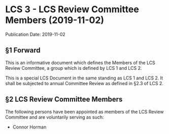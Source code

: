 # LCS 3 - LCS Review Committee Members (2019-11-02)
Publication Date: 2019-11-02

## §1 Forward

This is an informative document which defines the Members of the LCS Review Committee, 
 a group which is defined by LCS 1 and LCS 2. 

This is a special LCS Document in the same standing as LCS 1 and LCS 2. 
It shall be subjected to annual Committee Review as defined in §2.3 of LCS 2. 

## §2 LCS Review Committee Members

The following persons have been appointed as members of the LCS Review Committee and are voluntarily serving as such:
* Connor Horman
